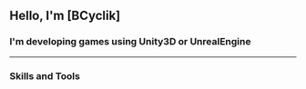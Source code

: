## Hello, I'm [BCyclik]

### I'm developing games using Unity3D or UnrealEngine

---

### Skills and Tools

<br />
<br />
<br />
